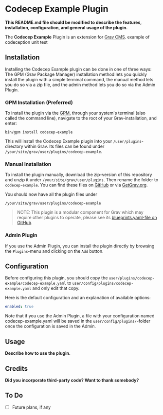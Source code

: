 # Codecep Example Plugin

**This README.md file should be modified to describe the features, installation, configuration, and general usage of the plugin.**

The **Codecep Example** Plugin is an extension for [Grav CMS](http://github.com/getgrav/grav). example of codeception unit test

## Installation

Installing the Codecep Example plugin can be done in one of three ways: The GPM (Grav Package Manager) installation method lets you quickly install the plugin with a simple terminal command, the manual method lets you do so via a zip file, and the admin method lets you do so via the Admin Plugin.

### GPM Installation (Preferred)

To install the plugin via the [GPM](http://learn.getgrav.org/advanced/grav-gpm), through your system's terminal (also called the command line), navigate to the root of your Grav-installation, and enter:

    bin/gpm install codecep-example

This will install the Codecep Example plugin into your `/user/plugins`-directory within Grav. Its files can be found under `/your/site/grav/user/plugins/codecep-example`.

### Manual Installation

To install the plugin manually, download the zip-version of this repository and unzip it under `/your/site/grav/user/plugins`. Then rename the folder to `codecep-example`. You can find these files on [GitHub](https://github.com//grav-plugin-codecep-example) or via [GetGrav.org](http://getgrav.org/downloads/plugins#extras).

You should now have all the plugin files under

    /your/site/grav/user/plugins/codecep-example
	
> NOTE: This plugin is a modular component for Grav which may require other plugins to operate, please see its [blueprints.yaml-file on GitHub](https://github.com//grav-plugin-codecep-example/blob/master/blueprints.yaml).

### Admin Plugin

If you use the Admin Plugin, you can install the plugin directly by browsing the `Plugins`-menu and clicking on the `Add` button.

## Configuration

Before configuring this plugin, you should copy the `user/plugins/codecep-example/codecep-example.yaml` to `user/config/plugins/codecep-example.yaml` and only edit that copy.

Here is the default configuration and an explanation of available options:

```yaml
enabled: true
```

Note that if you use the Admin Plugin, a file with your configuration named codecep-example.yaml will be saved in the `user/config/plugins/`-folder once the configuration is saved in the Admin.

## Usage

**Describe how to use the plugin.**

## Credits

**Did you incorporate third-party code? Want to thank somebody?**

## To Do

- [ ] Future plans, if any

